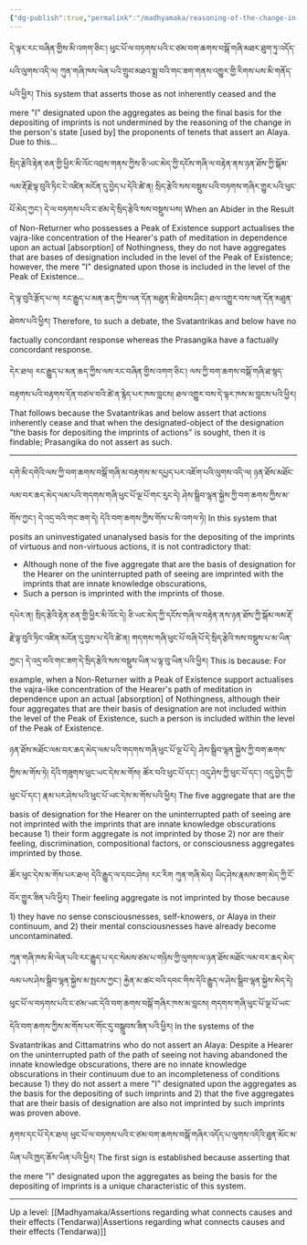 ```yaml
---
{"dg-publish":true,"permalink":"/madhyamaka/reasoning-of-the-change-in-the-person-s-state-tendarwa/"}
---
```


དེ་ལྟར་རང་བཞིན་གྱིས་མི་འགག་ཅིང༌། ཕུང་པོ་ལ་བཏགས་པའི་ང་ཙམ་བག་ཆགས་བསྒོ་གཞི་མཐར་ཐུག་ཏུ་འདོད་པའི་ལུགས་འདི་ལ། 
ཀུན་གཞི་ཁས་ལེན་པའི་གྲུབ་མཐའ་སྨྲ་བའི་གང་ཟག་གནས་འགྱུར་གྱི་རིགས་པས་མི་གནོད་པའི་ཕྱིར། 
This system that asserts those as not inherently ceased and the mere "I" designated upon the aggregates as being the final basis for the depositing of imprints is not undermined by the reasoning of the change in the person's state [used by] the proponents of tenets that assert an Alaya. Due to this...

སྲིད་རྩེའི་རྟེན་ཅན་གྱི་ཕྱིར་མི་འོང་འབྲས་གནས་ཀྱིས་ཅི་ཡང་མེད་ཀྱི་དངོས་གཞི་ལ་བརྟེན་ནས་ཉན་ཐོས་ཀྱི་སྒོམ་ལམ་རྡོ་རྗེ་ལྟ་བུའི་ཏིང་ངེ་འཛིན་མངོན་དུ་བྱེད་པ་དེའི་ཚེ་ན། 
སྲིད་རྩེའི་སས་བསྡུས་པའི་བཏགས་གཞིར་གྱུར་པའི་ཕུང་པོ་མེད་ཀྱང༌། དེ་ལ་བཏགས་པའི་ང་ཙམ་དེ་སྲིད་རྩེའི་སས་བསྡུས་པས། 
When an Abider in the Result of Non-Returner who possesses a Peak of Existence support actualises the vajra-like concentration of the Hearer's path of meditation in dependence upon an actual [absorption] of Nothingness, they do not have aggregates that are bases of designation included in the level of the Peak of Existence; however, the mere "I" designated upon those is included in the level of the Peak of Existence...

དེ་ལྟ་བུའི་རྩོད་པ་ལ། རང་རྒྱུད་པ་མན་ཆད་ཀྱིས་ལན་དོན་མཐུན་མི་ཐེབས་ཤིང༌། ཐལ་འགྱུར་བས་ལན་དོན་མཐུན་ཐེབས་པའི་ཕྱིར།
Therefore, to such a debate, the Svatantrikas and below have no factually concordant response whereas the Prasangika have a factually concordant response.

དེར་ཐལ། རང་རྒྱུད་པ་མན་ཆད་ཀྱིས་ལས་རང་བཞིན་གྱིས་འགག་ཅིང༌། 
ལས་ཀྱི་བག་ཆགས་བསྒོ་གཞི་ཐ་སྙད་བརྟགས་པའི་བརྟགས་དོན་བཙལ་བའི་ཚེ་ན་རྙེད་པར་ཁས་བླངས། ཐལ་འགྱུར་བས་དེ་ལྟར་ཁས་མ་བླངས་པའི་ཕྱིར།
That follows because the Svatantrikas and below assert that actions inherently cease and that when the designated-object of the designation "the basis for depositing the imprints of actions" is sought, then it is findable; Prasangika do not assert as such.

---

དགེ་མི་དགེའི་ལས་ཀྱི་བག་ཆགས་བསྒོ་གཞི་མ་བརྟགས་མ་དཔྱད་པར་འཇོག་པའི་ལུགས་འདི་ལ། 
ཉན་ཐོས་མཐོང་ལམ་བར་ཆད་མེད་ལམ་པའི་གདགས་གཞི་ཕུང་པོ་ལྔ་པོ་གང་རུང་དེ། ཤེས་སྒྲིབ་ལྷན་སྐྱེས་ཀྱི་བག་ཆགས་ཀྱིས་མ་གོས་ཀྱང༌། 
དེ་འདྲ་བའི་གང་ཟག་དེ། དེའི་བག་ཆགས་ཀྱིས་གོས་པ་མི་འགལ་ཏེ།
In this system that posits an uninvestigated unanalysed basis for the depositing of the imprints of virtuous and non-virtuous actions, it is not contradictory that:
- Although none of the five aggregate that are the basis of designation for the Hearer on the uninterrupted path of seeing are imprinted with the imprints that are innate knowledge obscurations,
- Such a person is imprinted with the imprints of those.

དཔེར་ན། སྲིད་རྩེའི་རྟེན་ཅན་གྱི་ཕྱིར་མི་འོང་དེ། ཅི་ཡང་མེད་ཀྱི་དངོས་གཞི་ལ་བརྟེན་ནས་ཉན་ཐོས་ཀྱི་སྒོམ་ལམ་རྡོ་རྗེ་ལྟ་བུའི་ཏིང་འཛིན་མངོན་དུ་བྱས་པ་དེའི་ཚེ་ན། 
གདགས་གཞི་ཕུང་པོ་བཞི་པོ་དེ་སྲིད་རྩེའི་སས་བསྡུས་པ་མ་ཡིན་ཀྱང༌། དེ་འདྲ་བའི་གང་ཟག་དེ་སྲིད་རྩེའི་སས་བསྡུས་ཡིན་པ་ལྟ་བུ་ཡིན་པའི་ཕྱིར། 
This is because: For example, when a Non-Returner with a Peak of Existence support actualises the vajra-like concentration of the Hearer's path of meditation in dependence upon an actual [absorption] of Nothingness, although their four aggregates that are their basis of designation are not included within the level of the Peak of Existence, such a person is included within the level of the Peak of Existence.

ཉན་ཐོས་མཐོང་ལམ་བར་ཆད་མེད་ལམ་པའི་གདགས་གཞི་ཕུང་པོ་ལྔ་པོ་དེ། ཤེས་སྒྲིབ་ལྷན་སྐྱེས་ཀྱི་བག་ཆགས་ཀྱིས་མ་གོས་ཏེ། 
དེའི་གཟུགས་ཕུང་ཡང་དེས་མ་གོས། ཚོར་བའི་ཕུང་པོ་དང༌། འདུ་ཤེས་ཀྱི་ཕུང་པོ་དང༌། འདུ་བྱེད་ཀྱི་ཕུང་པོ་དང༌། རྣམ་པར་ཤེས་པའི་ཕུང་པོ་ཡང་དེས་མ་གོས་པའི་ཕྱིར། 
The five aggregate that are the basis of designation for the Hearer on the uninterrupted path of seeing are not imprinted with the imprints that are innate knowledge obscurations because 1) their form aggregate is not imprinted by those 2) nor are their feeling, discrimination, compositional factors, or consciousness aggregates imprinted by those.

ཚོར་ཕུང་དེས་མ་གོས་པར་ཐལ། དེའི་རྒྱུད་ལ་དབང་ཤེས། རང་རིག ཀུན་གཞི་མེད། ཡིད་ཤེས་རྣམས་ཟག་མེད་ཀྱི་ངོ་བོར་གྱུར་ཟིན་པའི་ཕྱིར། 
Their feeling aggregate is not imprinted by those because 1) they have no sense consciousnesses, self-knowers, or Alaya in their continuum, and 2) their mental consciousnesses have already become uncontaminated.

ཀུན་གཞི་ཁས་མི་ལེན་པའི་རང་རྒྱུད་པ་དང་སེམས་ཙམ་པ་གཉིས་ཀྱི་ལུགས་ལ་ཉན་ཐོས་མཐོང་ལམ་བར་ཆད་མེད་ལམ་པས་ཤེས་སྒྲིབ་ལྷན་སྐྱེས་མ་སྤངས་ཀྱང༌། 
རྐྱེན་མ་ཚང་བའི་དབང་གིས་དེའི་རྒྱུད་ལ་ཤེས་སྒྲིབ་ལྷན་སྐྱེས་མེད་དེ། ཕུང་པོ་ལ་བཏགས་པའི་ང་ཙམ་ཡང་དེའི་བག་ཆགས་བསྒོ་གཞིར་ཁས་མ་བླངས། 
གདགས་གཞི་ཕུང་པོ་ལྔ་པོ་ཡང་དེའི་བག་ཆགས་ཀྱིས་མ་གོས་པར་གོང་དུ་བསྒྲུབས་ཟིན་པའི་ཕྱིར། 
In the systems of the Svatantrikas and Cittamatrins who do not assert an Alaya: Despite a Hearer on the uninterrupted path of the path of seeing not having abandoned the innate knowledge obscurations, there are no innate knowledge obscurations in their continuum due to an incompleteness of conditions because 1) they do not assert a mere "I" designated upon the aggregates as the basis for the depositing of such imprints and 2) that the five aggregates that are their basis of designation are also not imprinted by such imprints was proven above.

རྟགས་དང་པོ་དེར་ཐལ། ཕུང་པོ་ལ་བཏགས་པའི་ང་ཙམ་བག་ཆགས་བསྒོ་གཞིར་འདོད་པ་ལུགས་འདིའི་ཐུན་མོང་མ་ཡིན་པའི་ཁྱད་ཆོས་ཡིན་པའི་ཕྱིར། 
The first sign is established because asserting that the mere "I" designated upon the aggregates as being the basis for the depositing of imprints is a unique characteristic of this system.




---
Up a level: [[Madhyamaka/Assertions regarding what connects causes and their effects (Tendarwa)\|Assertions regarding what connects causes and their effects (Tendarwa)]]